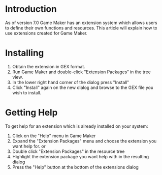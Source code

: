 # Introduction #

As of version 7.0 Game Maker has an extension system which allows users to define their own functions and resources. This article will explain how to use extensions created for Game Maker.


# Installing #

  1. Obtain the extension in GEX format.
  1. Run Game Maker and double-click "Extension Packages" in the tree view.
  1. In the lower right hand corner of the dialog press "Install"
  1. Click "Install" again on the new dialog and browse to the GEX file you wish to install.

# Getting Help #
To get help for an extension which is already installed on your system:
  1. Click on the "Help" menu in Game Maker
  1. Expand the "Extension Packages" menu and choose the extension you want help for.
or
  1. Double click "Extension Packages" in the resource tree
  1. Highlight the extension package you want help with in the resulting dialog
  1. Press the "Help" button at the bottom of the extensions dialog